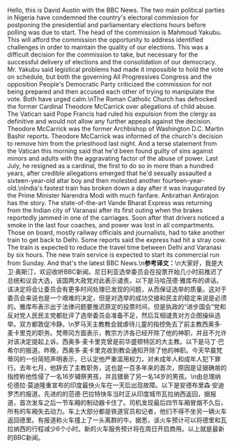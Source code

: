 Hello, this is David Austin with the BBC News. The two main political parties in Nigeria have condemned the country's electoral commission for postponing the presidential and parliamentary elections hours before polling was due to start. The head of the commission is Mahmoud Yakubu. This will afford the commission the opportunity to address identified challenges in order to maintain the quality of our elections. This was a difficult decision for the commission to take, but necessary for the successful delivery of elections and the consolidation of our democracy. Mr. Yakubu said legistical problems had made it impossible to hold the vote on schedule, but both the governing All Progressives Congress and the opposition People's Democratic Party criticized the commission for not being prepared and then accused each other of trying to manipulate the vote. Both have urged calm.\nThe Roman Catholic Church has defrocked the former Cardinal Theodore McCarrick over allegations of child abuse. The Vatican said Pope Francis had ruled his expulsion from the clergy as definitive and would not allow any further appeals against the decision. Theodore McCarrick was the former Archbishop of Washington D.C. Martin Bashir reports. Theodore McCarrick was informed of the church's decision to remove him from the priesthood last night. And a terse statement from the Vatican this morning said that he'd been found guilty of sins against minors and adults with the aggravating factor of the abuse of power. Last July, he resigned as a cardinal, the first to do so in more than a hundred years, after credible allegations emerged that he'd sexually assaulted a sixteen-year-old altar boy and then molested another fourteen-year-old.\nIndia's fastest train has broken down a day after it was inaugurated by the Prime Minister Narendra Modi with much fanfare. Anbrathan Antirajon has the story. The state-of-the-art Vande Bharat Express was returning from the Indian city of Varanasi after its first outing when the brakes reportedly jammed in one of the carriages. Soon after that drivers noticed a smoke in the last four coaches, and power was lost in all compartments. Those on board, mostly railway officials and journalists, had to take another train to get back to Delhi. Some reports said the express had hit a stray cow. The train is expected to reduce the travel time between Delhi and Varanasi by six hours. The new train service is expected to start its commercial run from Sunday. And that's the latest BBC News.\n**参考译文：**\n大家好，我是大卫·奥斯汀，欢迎收听BBC新闻。尼日利亚选举委员会在投票开始几小时前推迟了总统和议会大选，该国两大政党对此表示谴责。以下是马哈茂德·雅库布的讲话。该决定将会让委员会有更多时间处理已发现的问题，从而保证选举的质量。这对于委员会来说也是一个艰难的决定，但是对选举的成功交接和民主的稳定来说是必须的。雅库布表示出于法律问题要推迟原定的投票时间，但是执政的“进步国会”党和反对党人民民主党都批评了选举委员会准备不足，然后互相谴责对方企图操纵选举。双方都敦促冷静。\n罗马天主教教会就虐待儿童的指控免去了前主教西奥多·麦卡里克的职务。梵蒂冈方面表示，教宗方济各已经开除了他的神职，并且不允许对该决定提起上诉。西奥多·麦卡里克曾是前华盛顿特区的大主教。以下是马丁·巴希尔的报道。昨晚，西奥多·麦卡里克收到教会通知开除了他的神职。今天早晨梵蒂冈的一份简短声明表示，已认定他严重滥用权力，对未成年人和成年人犯下罪行。去年七月，他辞去了主教职务，这也是一百多年来的首次，原因是证据确凿的指控称他性侵了一名16岁辅祭男孩，并且猥亵了另一名14岁的男孩。\n由总理纳伦德拉·莫迪隆重宣布的印度最快火车在一天后出现故障。以下是安德布里森·安迪罗杰的报道。先进的的范德·巴拉特快车当时正从印度城市瓦拉纳西返回，据报道，首次发车之后一节车厢的制动器卡住了。司机发现最后四节车厢冒烟不久后，所有的车厢失去动力。车上大部分都是铁道官员和记者，他们不得不坐另一辆火车返回德里。有报道称火车撞上了一头离群的牛。据悉，该火车预计可以将德里和瓦拉纳西的行程减少6个小时。新的火车服务预计将在周日开启商用。以上就是最新的BBC新闻。
        